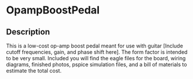 # OpampBoostPedal

## Description
This is a low-cost op-amp boost pedal meant for use with guitar [Include cutoff frequencies, gain, and phase shift here]. The form factor is intended to be very small. Included you will find the eagle files for the board, wiring diagrams, finished photos, pspice simulation files, and a bill of materials to estimate the total cost.

